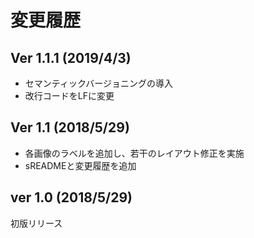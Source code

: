 # 変更履歴
## Ver 1.1.1 (2019/4/3)
- セマンティックバージョニングの導入
- 改行コードをLFに変更

## Ver 1.1 (2018/5/29)
- 各画像のラベルを追加し、若干のレイアウト修正を実施
- sREADMEと変更履歴を追加

## ver 1.0 (2018/5/29)
初版リリース
